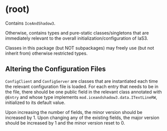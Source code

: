 # (root)

Contains `IceAndShadow3`.

Otherwise, contains types and pure-static classes/singletons that are immediately relevant to the overall initialization/configuration of IaS3.

Classes in this package (but NOT subpackages) may freely use (but not inherit from) otherwise restricted types.

## Altering the Configuration Files

`ConfigClient` and `ConfigServer` are classes that are instantiated each time the relevant configuration file is loaded.
For each entry that needs to be in the file,
there should be one public field in the relevant class annotated with `@Entry`
and whose type implements `mod.iceandshadow3.data.ITextLineRW`, initialized to its default value.

Upon increasing the number of fields, the minor version should be increased by 1.
Upon changing any of the existing fields, the major version should be increased by 1 and the minor version reset to 0.
